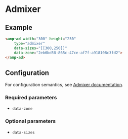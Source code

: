 <!---
Copyright 2018 The AMP HTML Authors. All Rights Reserved.

Licensed under the Apache License, Version 2.0 (the "License");
you may not use this file except in compliance with the License.
You may obtain a copy of the License at

      http://www.apache.org/licenses/LICENSE-2.0

Unless required by applicable law or agreed to in writing, software
distributed under the License is distributed on an "AS-IS" BASIS,
WITHOUT WARRANTIES OR CONDITIONS OF ANY KIND, either express or implied.
See the License for the specific language governing permissions and
limitations under the License.
-->

# Admixer

## Example

```html
<amp-ad width="300" height="250"
    type="admixer"
    data-sizes="[[300,250]]"
    data-zone="2eb6bd58-865c-47ce-af7f-a918108c3fd2">
</amp-ad>
```

## Configuration

For configuration semantics, see [Admixer documentation](http://docs.admixer.net/3/en/topic/amp-configuration).

### Required parameters 

- `data-zone`

### Optional parameters 

- `data-sizes`

